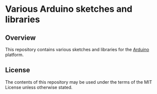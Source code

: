Various Arduino sketches and libraries
======================================

Overview
--------

This repository contains various sketches and libraries for the [Arduino](http://www.arduino.cc/) platform.

License
-------

The contents of this repository may be used under the terms of the MIT License unless otherwise stated.
